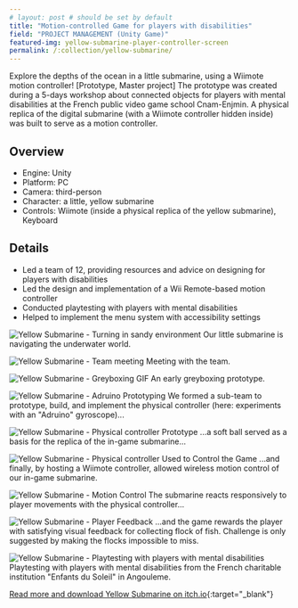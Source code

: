 ```yaml
---
# layout: post # should be set by default
title: "Motion-controlled Game for players with disabilities"
field: "PROJECT MANAGEMENT (Unity Game)"
featured-img: yellow-submarine-player-controller-screen 
permalink: /:collection/yellow-submarine/
---
```


Explore the depths of the ocean in a little submarine, using a Wiimote motion controller! [Prototype, Master project] The prototype was created during a 5-days workshop about connected objects for players with mental disabilities at the French public video game school Cnam-Enjmin. A physical replica of the digital submarine (with a Wiimote controller hidden inside) was built to serve as a motion controller.

## Overview

- Engine: Unity
- Platform: PC
- Camera: third-person
- Character: a little, yellow submarine
- Controls: Wiimote (inside a physical replica of the yellow submarine), Keyboard

## Details

- Led a team of 12, providing resources and advice on designing for players with disabilities
- Led the design and implementation of a Wii Remote-based motion controller
- Conducted playtesting with players with mental disabilities
- Helped to implement the menu system with accessibility settings

![Yellow Submarine - Turning in sandy environment](/assets/img/portfolio/yellow-submarine-sandy-curve.jpg "Submarine turning in sandy environment.")
Our little submarine is navigating the underwater world.

![Yellow Submarine - Team meeting](/assets/img/portfolio/yellow-submarine-team-meeting.jpg "Team meeting.")
Meeting with the team.

![Yellow Submarine - Greyboxing GIF](/assets/img/portfolio/yellow-submarine-greyboxing-01.gif "Animated gif of a greyboxing prototype")
An early greyboxing prototype.

![Yellow Submarine - Adruino Prototyping](/assets/img/portfolio/yellow-submarine-gyroscope-prototyping.jpg "Prototyping with an adruino.")
We formed a sub-team to prototype, build, and implement the physical controller (here: experiments with an "Adruino" gyroscope)...

![Yellow Submarine - Physical controller Prototype](/assets/img/portfolio/yellow-submarine-controller-00.jpg "Prototype of the physical controller.")
...a soft ball served as a basis for the replica of the in-game submarine...

![Yellow Submarine - Physical controller Used to Control the Game](/assets/img/portfolio/yellow-submarine-player-controller-screen.jpg "A player controlling the in-game sumbarine with our physical replica controller.")
...and finally, by hosting a Wiimote controller, allowed wireless motion control of our in-game submarine.

![Yellow Submarine - Motion Control](/assets/img/portfolio/yellow-submarine-valley.jpg "Turning submarine in an underwater valley.")
The submarine reacts responsively to player movements with the physical controller...

![Yellow Submarine - Player Feedback](/assets/img/portfolio/yellow-submarine-kelp.jpg "Player feedback in the kelp forest.")
...and the game rewards the player with satisfying visual feedback for collecting flock of fish. Challenge is only suggested by making the flocks impossible to miss.

![Yellow Submarine - Playtesting with players with mental disabilities](/assets/img/portfolio/yellow-submarine-playtesting-disabled-players.jpg "Playtesting with players with mental disabilities.")
Playtesting with players with mental disabilities from the French charitable institution "Enfants du Soleil" in Angouleme.

[Read more and download Yellow Submarine on itch.io](https://kavinceky.itch.io/yellow-submarine){:target="_blank"}
